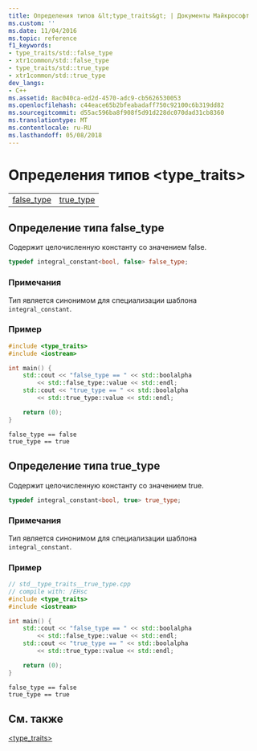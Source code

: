 ```yaml
---
title: Определения типов &lt;type_traits&gt; | Документы Майкрософт
ms.custom: ''
ms.date: 11/04/2016
ms.topic: reference
f1_keywords:
- type_traits/std::false_type
- xtr1common/std::false_type
- type_traits/std::true_type
- xtr1common/std::true_type
dev_langs:
- C++
ms.assetid: 8ac040ca-ed2d-4570-adc9-cb5626530053
ms.openlocfilehash: c44eace65b2bfeabadaff750c92100c6b319dd82
ms.sourcegitcommit: d55ac596ba8f908f5d91d228dc070dad31cb8360
ms.translationtype: MT
ms.contentlocale: ru-RU
ms.lasthandoff: 05/08/2018
---
```

# <a name="lttypetraitsgt-typedefs"></a>Определения типов &lt;type_traits&gt;

|||
|-|-|
|[false_type](#false_type)|[true_type](#true_type)|

## <a name="false_type"></a>  Определение типа false_type

Содержит целочисленную константу со значением false.

```cpp
typedef integral_constant<bool, false> false_type;
```

### <a name="remarks"></a>Примечания

Тип является синонимом для специализации шаблона `integral_constant`.

### <a name="example"></a>Пример

```cpp
#include <type_traits>
#include <iostream>

int main() {
    std::cout << "false_type == " << std::boolalpha
        << std::false_type::value << std::endl;
    std::cout << "true_type == " << std::boolalpha
        << std::true_type::value << std::endl;

    return (0);
}
```

```Output
false_type == false
true_type == true
```

## <a name="true_type"></a>  Определение типа true_type

Содержит целочисленную константу со значением true.

```cpp
typedef integral_constant<bool, true> true_type;
```

### <a name="remarks"></a>Примечания

Тип является синонимом для специализации шаблона `integral_constant`.

### <a name="example"></a>Пример

```cpp
// std__type_traits__true_type.cpp
// compile with: /EHsc
#include <type_traits>
#include <iostream>

int main() {
    std::cout << "false_type == " << std::boolalpha
        << std::false_type::value << std::endl;
    std::cout << "true_type == " << std::boolalpha
        << std::true_type::value << std::endl;

    return (0);
}
```

```Output
false_type == false
true_type == true
```

## <a name="see-also"></a>См. также

[<type_traits>](../standard-library/type-traits.md)<br/>
